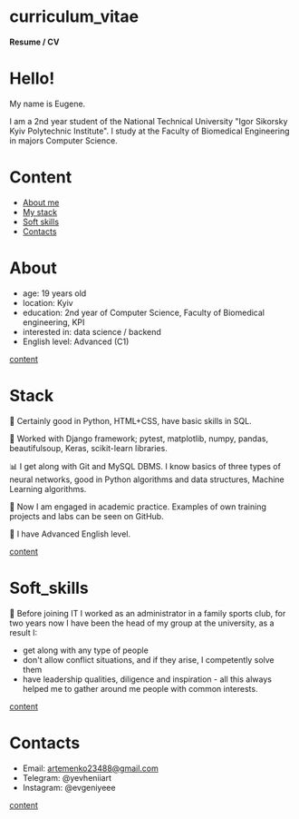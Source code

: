 # curriculum_vitae
**Resume / CV**


# Hello!
<p>My name is Eugene.</p>
<p>
    I am a 2nd year student of the National Technical University
    "Igor Sikorsky Kyiv Polytechnic Institute". I study at the Faculty of Biomedical Engineering in
    majors Computer Science.
</p>


# Content
- [About me](#about)
- [My stack](#stack)
- [Soft skills](#soft_skills)
- [Contacts](#contacts)


# About
- age: 19 years old
- location: Kyiv
- education: 2nd year of Computer Science, Faculty of Biomedical engineering, KPI
- interested in: data science / backend
- English level: Advanced (C1)

[content](#content)


# Stack
<p>
    🐍 Certainly good in Python, HTML+CSS, have basic skills in SQL.
</p>
<p>
    📂 Worked with Django framework; pytest, matplotlib, numpy, pandas,
      beautifulsoup, Keras, scikit-learn libraries.
</p>
<p>
    📊 I get along with Git and MySQL DBMS. I know basics of three types of neural networks,
    good in Python algorithms and data structures, Machine Learning algorithms.
</p>
<p>
    🌱 Now I am engaged in academic practice. Examples of own training projects
     and labs can be seen on GitHub.
</p>
<p>
    🎤 I have Advanced English level.
</p>

[content](#content)


# Soft_skills
<p>
    💁 Before joining IT I worked as an administrator in a family sports club,
     for two years now I have been the head of my group at the university,
     as a result I:
</p>

- get along with any type of people
- don't allow conflict situations, and if they arise, I competently solve them
- have leadership qualities, diligence and inspiration - all this
   always helped me to gather around me people with common interests.

[content](#content)


# Contacts
- Email: artemenko23488@gmail.com
- Telegram: @yevheniiart
- Instagram: @evgeniyeee

[content](#content)
